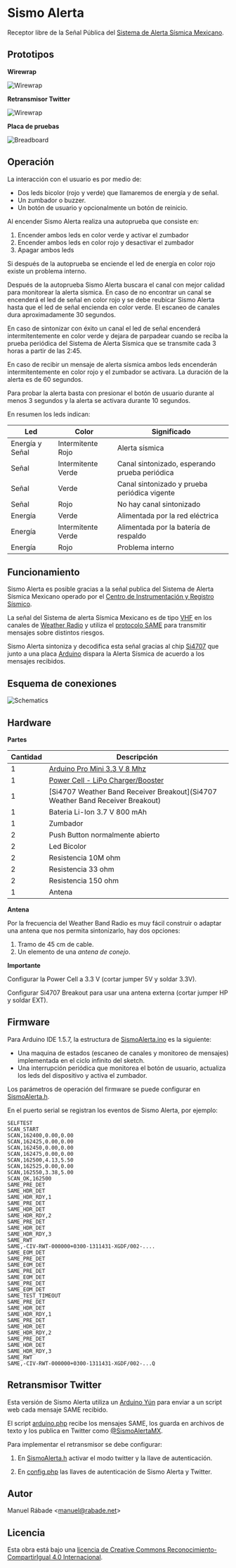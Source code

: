 Sismo Alerta
============

Receptor libre de la Señal Pública del [Sistema de Alerta Sísmica
Mexicano](http://www.cires.org.mx/sasmex_es.php).

Prototipos
----------

**Wirewrap**

![Wirewrap](img/sismo_alerta_wirewrap.png "Wirewrap")

**Retransmisor Twitter**

![Wirewrap](img/sismo_alerta_twitter.png "Retransmisor Twitter")

**Placa de pruebas**

![Breadboard](img/sismo_alerta_breadboard.png "Breadboard")

Operación
---------

La interacción con el usuario es por medio de:

- Dos leds bicolor (rojo y verde) que llamaremos de energía y de señal.
- Un zumbador o buzzer.
- Un botón de usuario y opcionalmente un botón de reinicio.

Al encender Sismo Alerta realiza una autoprueba que consiste en:

1. Encender ambos leds en color verde y activar el zumbador
2. Encender ambos leds en color rojo y desactivar el zumbador
3. Apagar ambos leds

Si después de la autoprueba se enciende el led de energía en color rojo
existe un problema interno.

Después de la autoprueba Sismo Alerta buscara el canal con mejor calidad
para monitorear la alerta sísmica. En caso de no encontrar un canal se
encenderá el led de señal en color rojo y se debe reubicar Sismo Alerta
hasta que el led de señal encienda en color verde. El escaneo de canales
dura aproximadamente 30 segundos.

En caso de sintonizar con éxito un canal el led de señal encenderá
intermitentemente en color verde y dejara de parpadear cuando se reciba
la prueba periódica del Sistema de Alerta Sísmica que se transmite cada
3 horas a partir de las 2:45.

En caso de recibir un mensaje de alerta sísmica ambos leds encenderán
intermitentemente en color rojo y el zumbador se activara. La duración
de la alerta es de 60 segundos.

Para probar la alerta basta con presionar el botón de usuario durante al
menos 3 segundos y la alerta se activara durante 10 segundos.

En resumen los leds indican:

Led|Color|Significado
---|-----|-----------
Energía y Señal|Intermitente Rojo|Alerta sísmica
Señal|Intermitente Verde|Canal sintonizado, esperando prueba periódica
Señal|Verde|Canal sintonizado y prueba periódica vigente
Señal|Rojo|No hay canal sintonizado
Energía|Verde|Alimentada por la red eléctrica
Energía|Intermitente Verde|Alimentada por la batería de respaldo
Energía|Rojo|Problema interno

Funcionamiento
--------------

Sismo Alerta es posible gracias a la señal publica del Sistema de Alerta
Sísmica Mexicano operado por el [Centro de Instrumentación y Registro
Sísmico](http://www.cires.org.mx/).

La señal del Sistema de alerta Sísmica Mexicano es de tipo
[VHF](http://en.wikipedia.org/wiki/Very_high_frequency) en los canales
de [Weather Radio](http://en.wikipedia.org/wiki/Weather_radio) y utiliza
el [protocolo
SAME](http://en.wikipedia.org/wiki/Specific_Area_Message_Encoding) para
transmitir mensajes sobre distintos riesgos.

Sismo Alerta sintoniza y decodifica esta señal gracias al chip
[Si4707](http://www.silabs.com/products/audio/fm-am-receiver/pages/si4707.aspx)
que junto a una placa [Arduino](http://arduino.cc) dispara la Alerta
Sísmica de acuerdo a los mensajes recibidos.

Esquema de conexiones
---------------------

![Schematics](hardware/sismo_alerta.png "Schematics")

Hardware
--------

**Partes**

Cantidad | Descripción
-------- | -----------
1 | [Arduino Pro Mini 3.3 V 8 Mhz](http://arduino.cc/en/Main/ArduinoBoardProMini)
1 | [Power Cell - LiPo Charger/Booster](https://www.sparkfun.com/products/11231)
1 | [Si4707 Weather Band Receiver Breakout](Si4707 Weather Band Receiver Breakout)
1 | Bateria Li-Ion 3.7 V 800 mAh
1 | Zumbador
2 | Push Button normalmente abierto
2 | Led Bicolor
2 | Resistencia 10M ohm
2 | Resistencia 33 ohm
2 | Resistencia 150 ohm
1 | Antena

**Antena**

Por la frecuencia del Weather Band Radio es muy fácil construir o
adaptar una antena que nos permita sintonizarlo, hay dos opciones:

1. Tramo de 45 cm de cable.
2. Un elemento de una _antena de conejo_.

**Importante**

Configurar la Power Cell a 3.3 V (cortar jumper 5V y soldar 3.3V).

Configurar Si4707 Breakout para usar una antena externa (cortar jumper
HP y soldar EXT).

Firmware
--------

Para Arduino IDE 1.5.7, la estructura de
[SismoAlerta.ino](firmware/SismoAlerta/SismoAlerta.ino) es la siguiente:

- Una maquina de estados (escaneo de canales y monitoreo de mensajes)
  implementada en el ciclo infinito del sketch.
- Una interrupción periódica que monitorea el botón de usuario,
  actualiza los leds del dispositivo y activa el zumbador.

Los parámetros de operación del firmware se puede configurar en
[SismoAlerta.h](firmware/SismoAlerta/SismoAlerta.h).

En el puerto serial se registran los eventos de Sismo Alerta, por
ejemplo:

```
SELFTEST
SCAN_START
SCAN,162400,0.00,0.00
SCAN,162425,0.00,0.00
SCAN,162450,0.00,0.00
SCAN,162475,0.00,0.00
SCAN,162500,4.13,5.50
SCAN,162525,0.00,0.00
SCAN,162550,3.38,5.00
SCAN_OK,162500
SAME_PRE_DET
SAME_HDR_DET
SAME_HDR_RDY,1
SAME_PRE_DET
SAME_HDR_DET
SAME_HDR_RDY,2
SAME_PRE_DET
SAME_HDR_DET
SAME_HDR_RDY,3
SAME_RWT
SAME,-CIV-RWT-000000+0300-1311431-XGDF/002-....
SAME_EOM_DET
SAME_PRE_DET
SAME_EOM_DET
SAME_PRE_DET
SAME_EOM_DET
SAME_PRE_DET
SAME_EOM_DET
SAME_TEST_TIMEOUT
SAME_PRE_DET
SAME_HDR_DET
SAME_HDR_RDY,1
SAME_PRE_DET
SAME_HDR_DET
SAME_HDR_RDY,2
SAME_PRE_DET
SAME_HDR_DET
SAME_HDR_RDY,3
SAME_RWT
SAME,-CIV-RWT-000000+0300-1311431-XGDF/002-...Q
```

Retransmisor Twitter
--------------------

Esta versión de Sismo Alerta utiliza un [Arduino
Yún](http://arduino.cc/en/Main/ArduinoBoardYun) para enviar a un script
web cada mensaje SAME recibido.

El script [arduino.php](software/www/arduino.php) recibe los mensajes
SAME, los guarda en archivos de texto y los publica en Twitter como
[@SismoAlertaMX](https://twitter.com/sismoalertamx).

Para implementar el retransmisor se debe configurar:

1. En [SismoAlerta.h](firmware/SismoAlerta/SismoAlerta.h) activar el
modo twitter y la llave de autenticación.

2. En [config.php](software/www/config.php) las llaves de
autenticación de Sismo Alerta y Twitter.

Autor
-----

Manuel Rábade <[manuel@rabade.net](mailto:manuel@rabade.net)>

Licencia
--------

Esta obra está bajo una [licencia de Creative Commons
Reconocimiento-CompartirIgual 4.0
Internacional](http://creativecommons.org/licenses/by-sa/4.0/).
